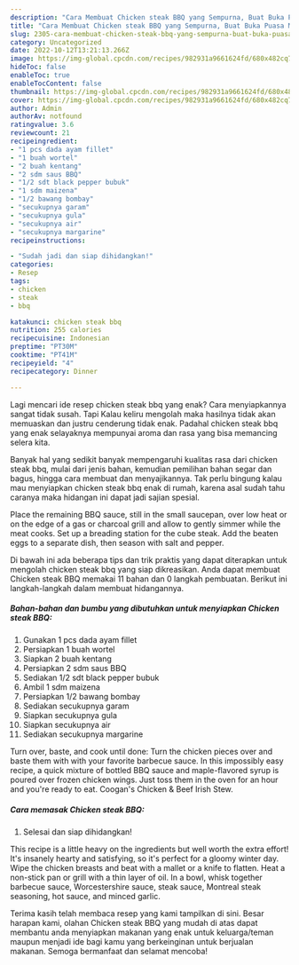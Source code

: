 ```yaml
---
description: "Cara Membuat Chicken steak BBQ yang Sempurna, Buat Buka Puasa Menggugah Selera"
title: "Cara Membuat Chicken steak BBQ yang Sempurna, Buat Buka Puasa Menggugah Selera"
slug: 2305-cara-membuat-chicken-steak-bbq-yang-sempurna-buat-buka-puasa-menggugah-selera
category: Uncategorized
date: 2022-10-12T13:21:13.266Z
image: https://img-global.cpcdn.com/recipes/982931a9661624fd/680x482cq70/chicken-steak-bbq-foto-resep-utama.jpg
hideToc: false
enableToc: true
enableTocContent: false
thumbnail: https://img-global.cpcdn.com/recipes/982931a9661624fd/680x482cq70/chicken-steak-bbq-foto-resep-utama.jpg
cover: https://img-global.cpcdn.com/recipes/982931a9661624fd/680x482cq70/chicken-steak-bbq-foto-resep-utama.jpg
author: Admin
authorAv: notfound
ratingvalue: 3.6
reviewcount: 21
recipeingredient:
- "1 pcs dada ayam fillet"
- "1 buah wortel"
- "2 buah kentang"
- "2 sdm saus BBQ"
- "1/2 sdt black pepper bubuk"
- "1 sdm maizena"
- "1/2 bawang bombay"
- "secukupnya garam"
- "secukupnya gula"
- "secukupnya air"
- "secukupnya margarine"
recipeinstructions:

- "Sudah jadi dan siap dihidangkan!"
categories:
- Resep
tags:
- chicken
- steak
- bbq

katakunci: chicken steak bbq 
nutrition: 255 calories
recipecuisine: Indonesian
preptime: "PT30M"
cooktime: "PT41M"
recipeyield: "4"
recipecategory: Dinner

---
```



Lagi mencari ide resep chicken steak bbq yang enak? Cara menyiapkannya sangat tidak susah. Tapi Kalau keliru mengolah maka hasilnya tidak akan memuaskan dan justru cenderung tidak enak. Padahal chicken steak bbq yang enak selayaknya mempunyai aroma dan rasa yang bisa memancing selera kita.


Banyak hal yang sedikit banyak mempengaruhi kualitas rasa dari chicken steak bbq, mulai dari jenis bahan, kemudian pemilihan bahan segar dan bagus, hingga cara membuat dan menyajikannya. Tak perlu bingung kalau mau menyiapkan chicken steak bbq enak di rumah, karena asal sudah tahu caranya maka hidangan ini dapat jadi sajian spesial.

Place the remaining BBQ sauce, still in the small saucepan, over low heat or on the edge of a gas or charcoal grill and allow to gently simmer while the meat cooks. Set up a breading station for the cube steak. Add the beaten eggs to a separate dish, then season with salt and pepper.


Di bawah ini ada beberapa tips dan trik praktis yang dapat diterapkan untuk mengolah chicken steak bbq yang siap dikreasikan. Anda dapat membuat Chicken steak BBQ memakai 11 bahan dan 0 langkah pembuatan. Berikut ini langkah-langkah dalam membuat hidangannya.

<!--inarticleads1-->

##### Bahan-bahan dan bumbu yang dibutuhkan untuk menyiapkan Chicken steak BBQ:

1. Gunakan 1 pcs dada ayam fillet
1. Persiapkan 1 buah wortel
1. Siapkan 2 buah kentang
1. Persiapkan 2 sdm saus BBQ
1. Sediakan 1/2 sdt black pepper bubuk
1. Ambil 1 sdm maizena
1. Persiapkan 1/2 bawang bombay
1. Sediakan secukupnya garam
1. Siapkan secukupnya gula
1. Siapkan secukupnya air
1. Sediakan secukupnya margarine


Turn over, baste, and cook until done: Turn the chicken pieces over and baste them with with your favorite barbecue sauce. In this impossibly easy recipe, a quick mixture of bottled BBQ sauce and maple-flavored syrup is poured over frozen chicken wings. Just toss them in the oven for an hour and you&#39;re ready to eat. Coogan&#39;s Chicken &amp; Beef Irish Stew. 

<!--inarticleads2-->

##### Cara memasak Chicken steak BBQ:


1. Selesai dan siap dihidangkan!

This recipe is a little heavy on the ingredients but well worth the extra effort! It&#39;s insanely hearty and satisfying, so it&#39;s perfect for a gloomy winter day. Wipe the chicken breasts and beat with a mallet or a knife to flatten. Heat a non-stick pan or grill with a thin layer of oil. In a bowl, whisk together barbecue sauce, Worcestershire sauce, steak sauce, Montreal steak seasoning, hot sauce, and minced garlic. 

Terima kasih telah membaca resep yang kami tampilkan di sini. Besar harapan kami, olahan Chicken steak BBQ yang mudah di atas dapat membantu anda menyiapkan makanan yang enak untuk keluarga/teman maupun menjadi ide bagi kamu yang berkeinginan untuk berjualan makanan. Semoga bermanfaat dan selamat mencoba!
